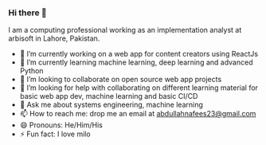 ### Hi there 👋

I am a computing professional working as an implementation analyst at arbisoft in Lahore, Pakistan.

- 🔭 I’m currently working on a web app for content creators using ReactJs
- 🌱 I’m currently learning machine learning, deep learning and advanced Python
- 👯 I’m looking to collaborate on open source web app projects
- 🤔 I’m looking for help with collaborating on different learning material for basic web app dev, machine learning and basic CI/CD
- 💬 Ask me about systems engineering, machine learning
- 📫 How to reach me: drop me an email at abdullahnafees23@gmail.com
- 😄 Pronouns: He/Him/His
- ⚡ Fun fact:  I love milo
